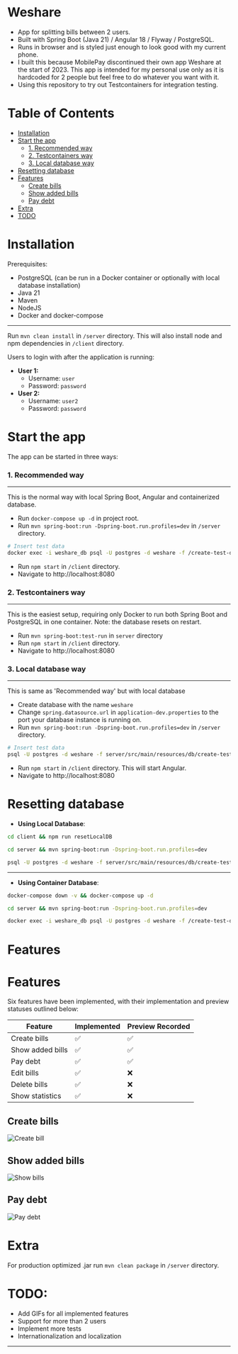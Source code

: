 # Weshare

- App for splitting bills between 2 users.
- Built with Spring Boot (Java 21) / Angular 18 / Flyway / PostgreSQL.
- Runs in browser and is styled just enough to look good with my current phone.
- I built this because MobilePay discontinued their own app Weshare at the start of 2023. This app is intended for my personal use only as it is hardcoded for 2 people but feel free to do whatever you want with it.
- Using this repository to try out Testcontainers for integration testing.

# Table of Contents

- [Installation](#installation)
- [Start the app](#start-the-app)
  - [1. Recommended way](#1-recommended-way)
  - [2. Testcontainers way](#2-testcontainers-way)
  - [3. Local database way](#3-local-database-way)
- [Resetting database](#resetting-database)
- [Features](#features)
  - [Create bills](#create-bills)
  - [Show added bills](#show-added-bills)
  - [Pay debt](#pay-debt)
- [Extra](#extra)
- [TODO](#todo)

# Installation

Prerequisites:

- PostgreSQL (can be run in a Docker container or optionally with local database installation)
- Java 21
- Maven
- NodeJS
- Docker and docker-compose

---
Run `mvn clean install` in `/server` directory. This will also install node and npm dependencies in `/client` directory.

Users to login with after the application is running:
- **User 1:**
  - Username: `user`
  - Password: `password`
- **User 2:**
  - Username: `user2`
  - Password: `password`

# Start the app
The app can be started in three ways:

### 1. Recommended way

---
This is the normal way with local Spring Boot, Angular and containerized database.

- Run `docker-compose up -d` in project root.
- Run `mvn spring-boot:run -Dspring-boot.run.profiles=dev` in `/server` directory.
```sh
# Insert test data
docker exec -i weshare_db psql -U postgres -d weshare -f /create-test-data.sql
```
- Run `npm start` in `/client` directory.
- Navigate to http://localhost:8080

### 2. Testcontainers way

---

This is the easiest setup, requiring only Docker to run both Spring Boot and PostgreSQL in one container. Note: the database resets on restart. 

- Run `mvn spring-boot:test-run` in `server` directory
- Run `npm start` in `/client` directory.
- Navigate to http://localhost:8080

### 3. Local database way

---

This is same as 'Recommended way' but with local database

- Create database with the name `weshare`
- Change `spring.datasource.url` in `application-dev.properties` to the port your database instance is running on.
- Run `mvn spring-boot:run -Dspring-boot.run.profiles=dev` in `/server` directory.
```sh
# Insert test data
psql -U postgres -d weshare -f server/src/main/resources/db/create-test-data.sql
```
- Run `npm start` in `/client` directory. This will start Angular.
- Navigate to http://localhost:8080

# Resetting database

- **Using Local Database**:
```sh
cd client && npm run resetLocalDB
```
```sh
cd server && mvn spring-boot:run -Dspring-boot.run.profiles=dev
```
```sh
psql -U postgres -d weshare -f server/src/main/resources/db/create-test-data.sql
```
---
- **Using Container Database**:
```sh
docker-compose down -v && docker-compose up -d 
```
```sh
cd server && mvn spring-boot:run -Dspring-boot.run.profiles=dev
```
```sh
docker exec -i weshare_db psql -U postgres -d weshare -f /create-test-data.sql
```
# Features

# Features

Six features have been implemented, with their implementation and preview statuses outlined below:

| Feature          | Implemented | Preview Recorded |
|------------------|-------------|------------------|
| Create bills     | ✅           | ✅                |
| Show added bills | ✅           | ✅                |
| Pay debt         | ✅           | ✅                |
| Edit bills       | ✅           | ❌                |
| Delete bills     | ✅           | ❌                |
| Show statistics  | ✅           | ❌                |

## Create bills

![Create bill](resources/videos/CreateBill.gif)

## Show added bills

![Show bills](resources/videos/Bills.gif)

## Pay debt

![Pay debt](resources/videos/PayDebt.gif)

# Extra

For production optimized .jar run `mvn clean package` in `/server` directory.

# TODO:
- Add GIFs for all implemented features
- Support for more than 2 users
- Implement more tests
- Internationalization and localization

---

